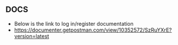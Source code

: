 ## DOCS

- Below is the link to log in/register documentation
- https://documenter.getpostman.com/view/10352572/SzRuYXrE?version=latest

